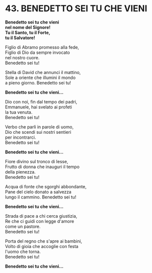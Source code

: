 # 43. BENEDETTO SEI TU CHE VIENI
**Benedetto sei tu che vieni   
nel nome del Signore!   
Tu il Santo, tu il Forte,   
tu il Salvatore!**

Figlio di Abramo promesso alla fede,   
Figlio di Dio da sempre invocato   
nel nostro cuore.   
Benedetto sei tu!

Stella di David che annunci il mattino,   
Sole a oriente che illumini il mondo   
a pieno giorno.
Benedetto sei tu!

**Benedetto sei tu che vieni...**

Dio con noi, fin dal tempo dei padri,   
Emmanuele, hai svelato ai profeti   
la tua venuta.   
Benedetto sei tu!

Verbo che parli in parole di uomo,   
Dio che scendi sui nostri sentieri   
per incontrarci.   
Benedetto sei tu!

**Benedetto sei tu che vieni...**

Fiore divino sul tronco di Iesse,   
Frutto di donna che inauguri il tempo   
della pienezza.   
Benedetto sei tu!

Acqua di fonte che sgorghi abbondante,   
Pane del cielo donato a salvezza   
lungo il cammino.
Benedetto sei tu!

**Benedetto sei tu che vieni...**

Strada di pace a chi cerca giustizia,   
Re che ci guidi con legge d'amore   
come un pastore.   
Benedetto sei tu!

Porta del regno che s'apre ai bambini,   
Volto di gioia che accoglie con festa   
l'uomo che torna.   
Benedetto sei tu!

**Benedetto sei tu che vieni...**